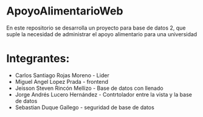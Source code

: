 # ApoyoAlimentarioWeb
En este repositorio se desarrolla un proyecto para base de datos 2, que suple la necesidad de administrar el apoyo alimentario para una universidad

# Integrantes:

- Carlos Santiago Rojas Moreno - Lider
- Miguel Angel Lopez Prada - frontend
- Jeisson Steven Rincón Mellizo - Base de datos con llenado
- Jorge Andrés Lucero Hernández - Contrtolador entre la vista y la base de datos
- Sebastian Duque Gallego - seguridad de base de datos



